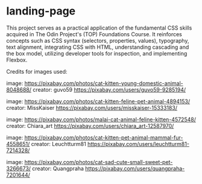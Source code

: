 # landing-page
This project serves as a practical application of the fundamental CSS skills acquired in The Odin Project's (TOP) Foundations Course. It reinforces concepts such as CSS syntax (selectors, properties, values), typography, text alignment, integrating CSS with HTML, understanding cascading and the box model, utilizing developer tools for inspection, and implementing Flexbox.

Credits for images used:

image: https://pixabay.com/photos/cat-kitten-young-domestic-animal-8048688/
creator: guvo59 https://pixabay.com/users/guvo59-9285194/

image: https://pixabay.com/photos/cat-kitten-feline-pet-animal-4894153/
creator: MissKaiser https://pixabay.com/users/misskaiser-15333183/

image: https://pixabay.com/photos/malai-cat-animal-feline-kitten-4572548/
creator: Chiara_art https://pixabay.com/users/chiara_art-12587970/

image: https://pixabay.com/photos/cat-kitten-pet-animal-mammal-fur-4558651/
creator: Leuchtturm81 https://pixabay.com/users/leuchtturm81-7214328/

image: https://pixabay.com/photos/cat-sad-cute-small-sweet-pet-3266673/
creator: Quangpraha https://pixabay.com/users/quangpraha-7201644/
